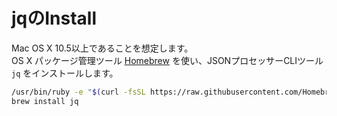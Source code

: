 # jqのInstall

Mac OS X 10.5以上であることを想定します。  
OS X パッケージ管理ツール [Homebrew](http://brew.sh/) を使い、JSONプロセッサーCLIツール `jq` をインストールします。

```sh
/usr/bin/ruby -e "$(curl -fsSL https://raw.githubusercontent.com/Homebrew/install/master/install)"
brew install jq
```
